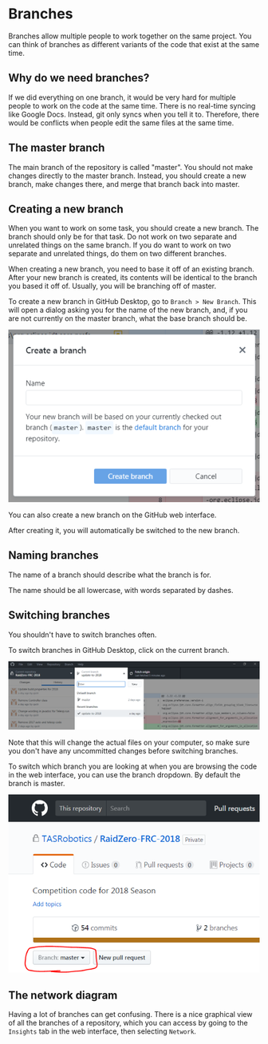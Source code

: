 # Branches

Branches allow multiple people to work together on the same project. You can think of branches as different variants of the code that exist at the same time.

## Why do we need branches?

If we did everything on one branch, it would be very hard for multiple people to work on the code at the same time. There is no real-time syncing like Google Docs. Instead, git only syncs when you tell it to. Therefore, there would be conflicts when people edit the same files at the same time.

## The master branch

The main branch of the repository is called "master". You should not make changes directly to the master branch. Instead, you should create a new branch, make changes there, and merge that branch back into master.

## Creating a new branch

When you want to work on some task, you should create a new branch. The branch should only be for that task. Do not work on two separate and unrelated things on the same branch. If you do want to work on two separate and unrelated things, do them on two different branches.

When creating a new branch, you need to base it off of an existing branch. After your new branch is created, its contents will be identical to the branch you based it off of. Usually, you will be branching off of master.

To create a new branch in GitHub Desktop, go to `Branch > New Branch`. This will open a dialog asking you for the name of the new branch, and, if you are not currently on the master branch, what the base branch should be.

![](img/new-branch.png)

You can also create a new branch on the GitHub web interface.

After creating it, you will automatically be switched to the new branch.

## Naming branches

The name of a branch should describe what the branch is for.

The name should be all lowercase, with words separated by dashes.

## Switching branches

You shouldn't have to switch branches often.

To switch branches in GitHub Desktop, click on the current branch.

![](img/switch-branches-github-desktop.png)

Note that this will change the actual files on your computer, so make sure you don't have any uncommitted changes before switching branches.

To switch which branch you are looking at when you are browsing the code in the web interface, you can use the branch dropdown. By default the branch is master.

![](img/switch-branches-github-web.png)

## The network diagram

Having a lot of branches can get confusing. There is a nice graphical view of all the branches of a repository, which you can access by going to the `Insights` tab in the web interface, then selecting `Network`.
